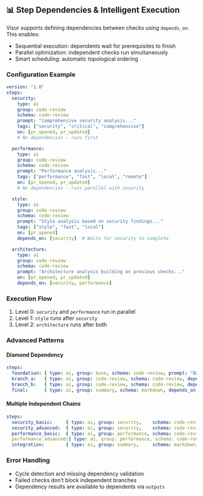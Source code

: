 ## 📊 Step Dependencies & Intelligent Execution

Visor supports defining dependencies between checks using `depends_on`. This enables:

- Sequential execution: dependents wait for prerequisites to finish
- Parallel optimization: independent checks run simultaneously
- Smart scheduling: automatic topological ordering

### Configuration Example

```yaml
version: "1.0"
steps:
  security:
    type: ai
    group: code-review
    schema: code-review
    prompt: "Comprehensive security analysis..."
    tags: ["security", "critical", "comprehensive"]
    on: [pr_opened, pr_updated]
    # No dependencies - runs first

  performance:
    type: ai
    group: code-review
    schema: code-review
    prompt: "Performance analysis..."
    tags: ["performance", "fast", "local", "remote"]
    on: [pr_opened, pr_updated]
    # No dependencies - runs parallel with security

  style:
    type: ai
    group: code-review
    schema: code-review
    prompt: "Style analysis based on security findings..."
    tags: ["style", "fast", "local"]
    on: [pr_opened]
    depends_on: [security]  # Waits for security to complete

  architecture:
    type: ai
    group: code-review
    schema: code-review
    prompt: "Architecture analysis building on previous checks..."
    on: [pr_opened, pr_updated]
    depends_on: [security, performance]
```

### Execution Flow

1. Level 0: `security` and `performance` run in parallel
2. Level 1: `style` runs after `security`
3. Level 2: `architecture` runs after both

### Advanced Patterns

#### Diamond Dependency
```yaml
steps:
  foundation: { type: ai, group: base, schema: code-review, prompt: "Base analysis" }
  branch_a:   { type: ai, group: code-review, schema: code-review, depends_on: [foundation] }
  branch_b:   { type: ai, group: code-review, schema: code-review, depends_on: [foundation] }
  final:      { type: ai, group: summary, schema: markdown, depends_on: [branch_a, branch_b] }
```

#### Multiple Independent Chains
```yaml
steps:
  security_basic:     { type: ai, group: security,    schema: code-review }
  security_advanced:  { type: ai, group: security,    schema: code-review, depends_on: [security_basic] }
  performance_basic:  { type: ai, group: performance, schema: code-review }
  performance_advanced:{ type: ai, group: performance, schema: code-review, depends_on: [performance_basic] }
  integration:        { type: ai, group: summary,     schema: markdown, depends_on: [security_advanced, performance_advanced] }
```

### Error Handling

- Cycle detection and missing dependency validation
- Failed checks don’t block independent branches
- Dependency results are available to dependents via `outputs`

